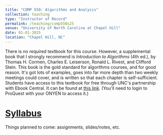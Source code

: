 ```yaml
---
title: "COMP 550: Algorithms and Analysis"
collection: teaching
type: "Instructor of Record"
permalink: /teaching/comp550s25
venue: "University of North Carolina at Chapel Hill"
date: 01-01-2025
location: "Chapel Hill, NC"
---
```


There is no required textbook for this course. However, a supplemental book that I strongly recommend is *Introduction to Algorithms* (4th ed.), by Thomas H. Cormen, Charles E. Leiserson, Ronald L. Rivest, and Clifford Stein. This book is the gold standard for algorithms courses, and for good reason. It's got lots of examples, goes into far more depth than two weekly meetings could cover, and is written so that each chapter is self-sufficient. Students have access to this textbook for free through UNC's partnership with Ebook Central. It can be found at [this link](https://ebookcentral.proquest.com/lib/unc/detail.action?docID=6925615&pq-origsite=summon). (You'll need to login to ProQuest with your ONYEN to access it.)

[Syllabus](https://nabrown8.github.io/assets/syllabus.pdf)
========


Things planned to come: assignments, slides/notes, etc.
